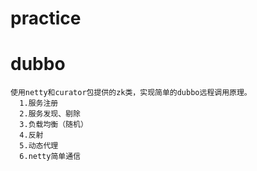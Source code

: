 # practice
  # dubbo 
    使用netty和curator包提供的zk类，实现简单的dubbo远程调用原理。
      1.服务注册
      2.服务发现、剔除
      3.负载均衡（随机）
      4.反射
      5.动态代理
      6.netty简单通信
      
